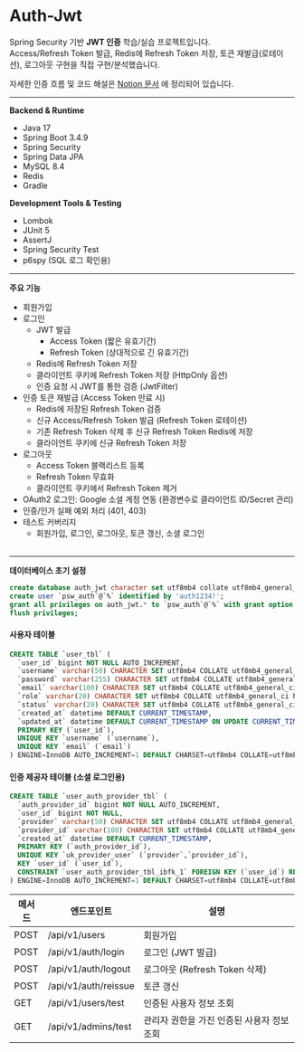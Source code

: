# Auth-Jwt

Spring Security 기반 **JWT 인증** 학습/실습 프로젝트입니다.  
Access/Refresh Token 발급, Redis에 Refresh Token 저장, 토큰 재발급(로테이션), 로그아웃 구현을 직접 구현/분석했습니다.  

자세한 인증 흐름 및 코드 해설은 [Notion 문서](https://northern-mongoose-47b.notion.site/Auth-Jwt-25bd351413c0806e9a18e34bfd02c911) 에 정리되어 있습니다.

---

**Backend & Runtime**
- Java 17
- Spring Boot 3.4.9
- Spring Security
- Spring Data JPA
- MySQL 8.4
- Redis
- Gradle

**Development Tools & Testing**
- Lombok
- JUnit 5
- AssertJ
- Spring Security Test
- p6spy (SQL 로그 확인용)
---

**주요 기능**
- 회원가입
- 로그인
  - JWT 발급
    - Access Token (짧은 유효기간)
    - Refresh Token (상대적으로 긴 유효기간)
  - Redis에 Refresh Token 저장
  - 클라이언트 쿠키에 Refresh Token 저장 (HttpOnly 옵션)
  - 인증 요청 시 JWT를 통한 검증 (JwtFilter)
- 인증 토큰 재발급 (Access Token 만료 시)
  - Redis에 저장된 Refresh Token 검증
  - 신규 Access/Refresh Token 발급 (Refresh Token 로테이션)
  - 기존 Refresh Token 삭제 후 신규 Refresh Token Redis에 저장
  - 클라이언트 쿠키에 신규 Refresh Token 저장
- 로그아웃
  - Access Token 블랙리스트 등록
  - Refresh Token 무효화
  - 클라이언트 쿠키에서 Refresh Token 제거 
- OAuth2 로그인: Google 소셜 계정 연동 (환경변수로 클라이언트 ID/Secret 관리)
- 인증/인가 실패 예외 처리 (401, 403)
- 테스트 커버리지
  - 회원가입, 로그인, 로그아웃, 토큰 갱신, 소셜 로그인<br><br>
---


**데이터베이스 초기 설정**
```sql
create database auth_jwt character set utf8mb4 collate utf8mb4_general_ci;
create user `psw_auth`@`%` identified by 'auth1234!';
grant all privileges on auth_jwt.* to `psw_auth`@`%` with grant option;
flush privileges;
```


#### 사용자 테이블
```sql
CREATE TABLE `user_tbl` (
  `user_id` bigint NOT NULL AUTO_INCREMENT,
  `username` varchar(50) CHARACTER SET utf8mb4 COLLATE utf8mb4_general_ci NOT NULL,
  `password` varchar(255) CHARACTER SET utf8mb4 COLLATE utf8mb4_general_ci NOT NULL,
  `email` varchar(100) CHARACTER SET utf8mb4 COLLATE utf8mb4_general_ci DEFAULT NULL,
  `role` varchar(20) CHARACTER SET utf8mb4 COLLATE utf8mb4_general_ci NOT NULL DEFAULT 'USER',
  `status` varchar(20) CHARACTER SET utf8mb4 COLLATE utf8mb4_general_ci NOT NULL DEFAULT 'ACTIVE',
  `created_at` datetime DEFAULT CURRENT_TIMESTAMP,
  `updated_at` datetime DEFAULT CURRENT_TIMESTAMP ON UPDATE CURRENT_TIMESTAMP,
  PRIMARY KEY (`user_id`),
  UNIQUE KEY `username` (`username`),
  UNIQUE KEY `email` (`email`)
) ENGINE=InnoDB AUTO_INCREMENT=1 DEFAULT CHARSET=utf8mb4 COLLATE=utf8mb4_general_ci;
```

#### 인증 제공자 테이블 (소셜 로그인용)
```sql
CREATE TABLE `user_auth_provider_tbl` (
  `auth_provider_id` bigint NOT NULL AUTO_INCREMENT,
  `user_id` bigint NOT NULL,
  `provider` varchar(50) CHARACTER SET utf8mb4 COLLATE utf8mb4_general_ci NOT NULL,
  `provider_id` varchar(100) CHARACTER SET utf8mb4 COLLATE utf8mb4_general_ci NOT NULL,
  `created_at` datetime DEFAULT CURRENT_TIMESTAMP,
  PRIMARY KEY (`auth_provider_id`),
  UNIQUE KEY `uk_provider_user` (`provider`,`provider_id`),
  KEY `user_id` (`user_id`),
  CONSTRAINT `user_auth_provider_tbl_ibfk_1` FOREIGN KEY (`user_id`) REFERENCES `user_tbl` (`user_id`) ON DELETE CASCADE
) ENGINE=InnoDB AUTO_INCREMENT=1 DEFAULT CHARSET=utf8mb4 COLLATE=utf8mb4_general_ci;
```

| 메서드  | 엔드포인트                      | 설명                      |
| ---- | -------------------------- | ----------------------- |
| POST | /api/v1/users        | 회원가입                    |
| POST | /api/v1/auth/login         | 로그인 (JWT 발급)            |
| POST | /api/v1/auth/logout        | 로그아웃 (Refresh Token 삭제) |
| POST | /api/v1/auth/reissue | 토큰 갱신                   |
| GET  | /api/v1/users/test            | 인증된 사용자 정보 조회           |
| GET  | /api/v1/admins/test | 관리자 권한을 가진 인증된 사용자 정보 조회 |
